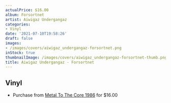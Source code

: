 ```yaml
---
actualPrice: $16.00
album: Forsortnet
artist: Aiwigaz Undergangaz
categories:
- Vinyl
date: '2021-07-10T19:58:26'
draft: false
images:
- /images/covers/aiwigaz_undergangaz-forsortnet.png
inStock: true
thumbnailImage: /images/covers/aiwigaz_undergangaz-forsortnet-thumb.png
title: Aiwigaz Undergangaz - Forsortnet
---
```


## Vinyl
* Purchase from [Metal To The Core 1986](https://metaltothecore1986.com/shop/aiwigaz-undergangaz-forsortnet-12-lp/) for $16.00
